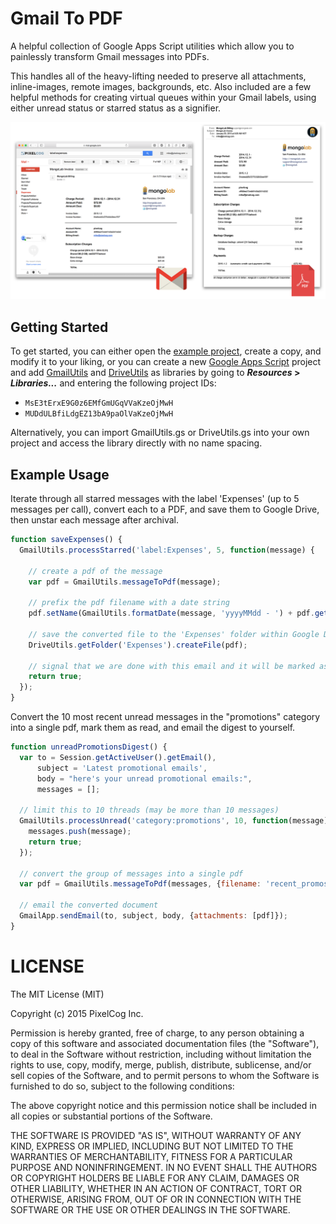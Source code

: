 Gmail To PDF
============

A helpful collection of Google Apps Script utilities which allow you to
painlessly transform Gmail messages into PDFs.

This handles all of the heavy-lifting needed to preserve all attachments,
inline-images, remote images, backgrounds, etc. Also included are a few helpful
methods for creating virtual queues within your Gmail labels, using either
unread status or starred status as a signifier.

![PDF Example](conversion.png)


## Getting Started

To get started, you can either open the [example project][2], create a copy, and
modify it to your liking, or you can create a new [Google Apps Script][1]
project and add [GmailUtils][3] and [DriveUtils][4] as libraries by going to
**_Resources_ > _Libraries..._** and entering the following project IDs:

* `MsE3tErxE9G0z6EMfGmUGqVVaKzeOjMwH`
* `MUDdULBfiLdgEZ13bA9paOlVaKzeOjMwH`

Alternatively, you can import GmailUtils.gs or DriveUtils.gs into your own
project and access the library directly with no name spacing.

[1]: https://script.google.com/ (Google Apps Script)
[2]: https://script.google.com/d/1qdkT9ShXl4VWO9XvKefcxmH_oRJe31MPDyIDsOKyGidKr-GHBpULLtvx/edit?usp=sharing (Example Project)
[3]: https://script.google.com/d/1V9HLEXHv4-7muXGhMS0XC-Lon5WX1CQhtfmjmaVp7WSHoeswwfkq1-90/edit?usp=sharing (GmailUtils Project)
[4]: https://script.google.com/d/1eCTCV107E322s7R_04tLwIg2Q059xEoUytFHBZS5ccbw4TS_DBBOADGo/edit?usp=sharing (DriveUtils Project)


## Example Usage

Iterate through all starred messages with the label 'Expenses' (up to 5 messages
per call), convert each to a PDF, and save them to Google Drive, then unstar
each message after archival.

```javascript
function saveExpenses() {
  GmailUtils.processStarred('label:Expenses', 5, function(message) {

    // create a pdf of the message
    var pdf = GmailUtils.messageToPdf(message);

    // prefix the pdf filename with a date string
    pdf.setName(GmailUtils.formatDate(message, 'yyyyMMdd - ') + pdf.getName());

    // save the converted file to the 'Expenses' folder within Google Drive
    DriveUtils.getFolder('Expenses').createFile(pdf);

    // signal that we are done with this email and it will be marked as read
    return true;
  });
}
```

Convert the 10 most recent unread messages in the "promotions" category into a
single pdf, mark them as read, and email the digest to yourself.

```javascript
function unreadPromotionsDigest() {
  var to = Session.getActiveUser().getEmail(),
      subject = 'Latest promotional emails',
      body = "here's your unread promotional emails:",
      messages = [];

  // limit this to 10 threads (may be more than 10 messages)
  GmailUtils.processUnread('category:promotions', 10, function(message) {
    messages.push(message);
    return true;
  });

  // convert the group of messages into a single pdf
  var pdf = GmailUtils.messageToPdf(messages, {filename: 'recent_promos.pdf'});

  // email the converted document
  GmailApp.sendEmail(to, subject, body, {attachments: [pdf]});
}
```


LICENSE
=======

The MIT License (MIT)

Copyright (c) 2015 PixelCog Inc.

Permission is hereby granted, free of charge, to any person obtaining a copy
of this software and associated documentation files (the "Software"), to deal
in the Software without restriction, including without limitation the rights
to use, copy, modify, merge, publish, distribute, sublicense, and/or sell
copies of the Software, and to permit persons to whom the Software is
furnished to do so, subject to the following conditions:

The above copyright notice and this permission notice shall be included in all
copies or substantial portions of the Software.

THE SOFTWARE IS PROVIDED "AS IS", WITHOUT WARRANTY OF ANY KIND, EXPRESS OR
IMPLIED, INCLUDING BUT NOT LIMITED TO THE WARRANTIES OF MERCHANTABILITY,
FITNESS FOR A PARTICULAR PURPOSE AND NONINFRINGEMENT. IN NO EVENT SHALL THE
AUTHORS OR COPYRIGHT HOLDERS BE LIABLE FOR ANY CLAIM, DAMAGES OR OTHER
LIABILITY, WHETHER IN AN ACTION OF CONTRACT, TORT OR OTHERWISE, ARISING FROM,
OUT OF OR IN CONNECTION WITH THE SOFTWARE OR THE USE OR OTHER DEALINGS IN THE
SOFTWARE.